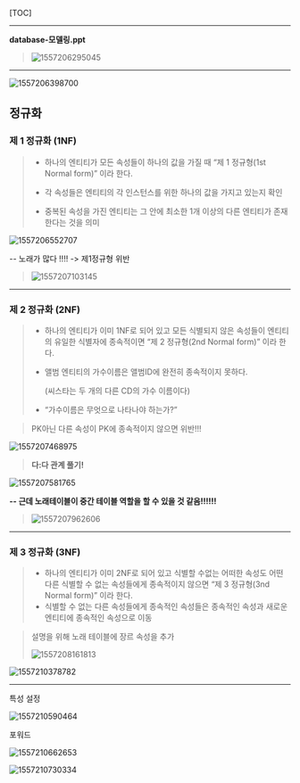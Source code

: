 [TOC]

---

**database-모델링.ppt**

> ![1557206295045](assets/1557206295045.png)

---



![1557206398700](assets/1557206398700.png)

## 정규화

### 제 1 정규화 (1NF)

> - 하나의 엔티티가 모든 속성들이 하나의 값을 가질 때 “제 1 정규형(1st Normal form)” 이라 한다.
>
> - 각 속성들은 엔티티의 각 인스턴스를 위한 하나의 값을 가지고 있는지 확인
>
> - 중복된 속성을 가진 엔티티는 그 안에 최소한 1개 이상의 다른 엔티티가 존재한다는 것을 의미

![1557206552707](assets/1557206552707.png)

-- 노래가 많다 !!!! -> 제1정규형 위반

> ![1557207103145](assets/1557207103145.png)



---

### 제 2 정규화 (2NF)

> - 하나의 엔티티가 이미 1NF로 되어 있고 모든 식별되지 않은 속성들이 엔티티의 유일한 식별자에 종속적이면 “제 2 정규형(2nd Normal form)” 이라 한다.
>
> - 앨범 엔티티의 가수이름은 앨범ID에 완전히 종속적이지 못하다.
>
>      (씨스타는 두 개의 다른 CD의 가수 이름이다)
>
> - “가수이름은 무엇으로 나타나야 하는가?”

> PK아닌 다른 속성이 PK에 종속적이지 않으면 위반!!!

![1557207468975](assets/1557207468975.png)

> **다:다 관계 풀기!**

![1557207581765](assets/1557207581765.png)

**-- 근데 노래테이블이 중간 테이블 역할을 할 수 있을 것 같음!!!!!!**

> ![1557207962606](assets/1557207962606.png)



---

### 제 3 정규화 (3NF)

> - 하나의 엔티티가 이미 2NF로 되어 있고 식별할 수없는 어떠한 속성도 어떤 다른 식별할 수 없는 속성들에게 종속적이지 않으면 “제 3 정규형(3nd Normal form)” 이라 한다.
> - 식별할 수 없는 다른 속성들에게 종속적인 속성들은 종속적인 속성과 새로운 엔티티에 종속적인 속성으로 이동

> 설명을 위해 노래 테이블에 장르 속성을 추가
>
> ![1557208161813](assets/1557208161813.png)

![1557210378782](assets/1557210378782.png)

---

특성 설정

![1557210590464](assets/1557210590464.png)



포워드 

![1557210662653](assets/1557210662653.png)

![1557210730334](assets/1557210730334.png)